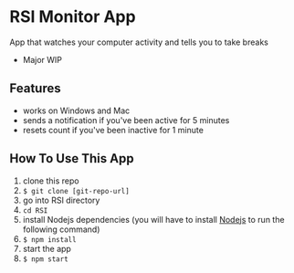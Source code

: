 # RSI Monitor App

App that watches your computer activity and tells you to take breaks

* Major WIP

## Features

* works on Windows and Mac
* sends a notification if you've been active for 5 minutes
* resets count if you've been inactive for 1 minute

## How To Use This App
1. clone this repo
  1. `$ git clone [git-repo-url]`
2. go into RSI directory 
  2. `cd RSI`
3. install Nodejs dependencies (you will have to install [Nodejs](https://nodejs.org/en/download/) to run the following command)
  3. `$ npm install`
4. start the app
  4. `$ npm start`
